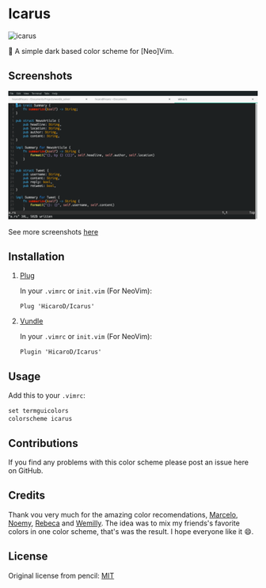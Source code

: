 # Icarus

![icarus](https://external-content.duckduckgo.com/iu/?u=https%3A%2F%2Fc.mql5.com%2F6%2F802%2Ficarus_new.jpg&f=1&nofb=1)

🎨 A simple dark based color scheme for [Neo]Vim. 

## Screenshots
![rust](screenshots/rust.png)

See more screenshots [here](screenshots/)

## Installation

1. [Plug][]

    In your `.vimrc` or `init.vim` (For NeoVim):
    ```
    Plug 'HicaroD/Icarus'
    ```

2. [Vundle][]

    In your `.vimrc` or `init.vim` (For NeoVim):
    ```
    Plugin 'HicaroD/Icarus'
    ```

[vundle]: https://github.com/gmarik/Vundle.vim
[plug]: https://github.com/junegunn/vim-plug

## Usage

Add this to your `.vimrc`:

```
set termguicolors
colorscheme icarus
```

## Contributions

If you find any problems with this color scheme please post an issue here on
GitHub. 

## Credits

Thank vou very much for the amazing color recomendations, [Marcelo][], [Noemy][], [Rebeca][] and [Wemilly][]. The idea was to mix
my friends's favorite colors in one color scheme, that's was the result. I hope everyone like it :smile:.

[marcelo]: https://github.com/basedCadet
[noemy]: https://github.com/noemyroberta
[rebeca]: https://github.com/becacoli 
[wemilly]: https://github.com/wemillymaria

## License

Original license from pencil: [MIT](LICENSE)
